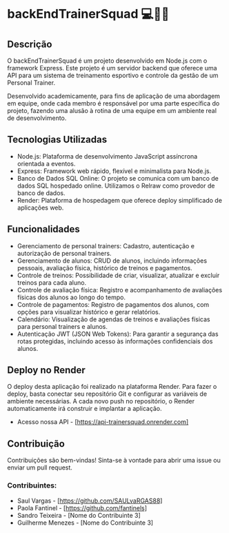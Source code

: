 # backEndTrainerSquad 💻🚀🤙

## Descrição
O backEndTrainerSquad é um projeto desenvolvido em Node.js com o framework Express. Este projeto é um servidor backend que oferece uma API para um sistema de treinamento esportivo e controle da gestão de um Personal Trainer.

Desenvolvido academicamente, para fins de aplicação de uma abordagem em equipe, onde cada membro é responsável por uma parte específica do projeto, fazendo uma alusão à rotina de uma equipe em um ambiente real de desenvolvimento.

## Tecnologias Utilizadas
- Node.js: Plataforma de desenvolvimento JavaScript assíncrona orientada a eventos.
- Express: Framework web rápido, flexível e minimalista para Node.js.
- Banco de Dados SQL Online: O projeto se comunica com um banco de dados SQL hospedado online. Utilizamos o Relraw como provedor de banco de dados.
- Render: Plataforma de hospedagem que oferece deploy simplificado de aplicações web.

## Funcionalidades
- Gerenciamento de personal trainers: Cadastro, autenticação e autorização de personal trainers.
- Gerenciamento de alunos: CRUD de alunos, incluindo informações pessoais, avaliação física, histórico de treinos e pagamentos.
- Controle de treinos: Possibilidade de criar, visualizar, atualizar e excluir treinos para cada aluno.
- Controle de avaliação física: Registro e acompanhamento de avaliações físicas dos alunos ao longo do tempo.
- Controle de pagamentos: Registro de pagamentos dos alunos, com opções para visualizar histórico e gerar relatórios.
- Calendário: Visualização de agendas de treinos e avaliações físicas para personal trainers e alunos.
- Autenticação JWT (JSON Web Tokens): Para garantir a segurança das rotas protegidas, incluindo acesso às informações confidenciais dos alunos.

## Deploy no Render
O deploy desta aplicação foi realizado na plataforma Render. Para fazer o deploy, basta conectar seu repositório Git e configurar as variáveis de ambiente necessárias. A cada novo push no repositório, o Render automaticamente irá construir e implantar a aplicação.
- Acesso nossa API - [https://api-trainersquad.onrender.com]

## Contribuição
Contribuições são bem-vindas! Sinta-se à vontade para abrir uma issue ou enviar um pull request.

### Contribuintes:
- Saul Vargas - [https://github.com/SAULvaRGAS88]
- Paola Fantinel - [https://github.com/fantinels]
- Sandro Teixeira - [Nome do Contribuinte 3]
- Guilherme Menezes - [Nome do Contribuinte 3]

